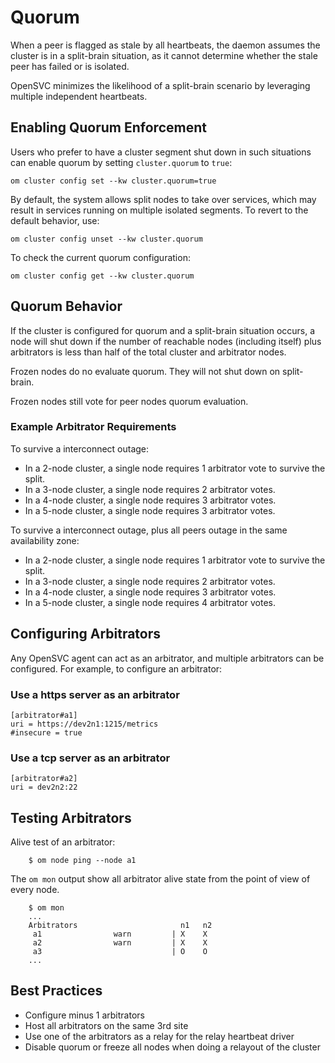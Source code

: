 # Quorum

When a peer is flagged as stale by all heartbeats, the daemon assumes the cluster is in a split-brain situation, as it cannot determine whether the stale peer has failed or is isolated.

OpenSVC minimizes the likelihood of a split-brain scenario by leveraging multiple independent heartbeats.

## Enabling Quorum Enforcement

Users who prefer to have a cluster segment shut down in such situations can enable quorum by setting `cluster.quorum` to `true`:

    om cluster config set --kw cluster.quorum=true

By default, the system allows split nodes to take over services, which may result in services running on multiple isolated segments. To revert to the default behavior, use:

    om cluster config unset --kw cluster.quorum

To check the current quorum configuration:

    om cluster config get --kw cluster.quorum

## Quorum Behavior

If the cluster is configured for quorum and a split-brain situation occurs, a node will shut down if the number of reachable nodes (including itself) plus arbitrators is less than half of the total cluster and arbitrator nodes.

Frozen nodes do no evaluate quorum. They will not shut down on split-brain.

Frozen nodes still vote for peer nodes quorum evaluation.

### Example Arbitrator Requirements

To survive a interconnect outage:

- In a 2-node cluster, a single node requires 1 arbitrator vote to survive the split.
- In a 3-node cluster, a single node requires 2 arbitrator votes.
- In a 4-node cluster, a single node requires 3 arbitrator votes.
- In a 5-node cluster, a single node requires 3 arbitrator votes.

To survive a interconnect outage, plus all peers outage in the same availability zone:

- In a 2-node cluster, a single node requires 1 arbitrator vote to survive the split.
- In a 3-node cluster, a single node requires 2 arbitrator votes.
- In a 4-node cluster, a single node requires 3 arbitrator votes.
- In a 5-node cluster, a single node requires 4 arbitrator votes.

## Configuring Arbitrators

Any OpenSVC agent can act as an arbitrator, and multiple arbitrators can be configured. For example, to configure an arbitrator:

### Use a https server as an arbitrator

    [arbitrator#a1]
    uri = https://dev2n1:1215/metrics
    #insecure = true

### Use a tcp server as an arbitrator

    [arbitrator#a2]
    uri = dev2n2:22

## Testing Arbitrators

Alive test of an arbitrator:

        $ om node ping --node a1
 
The `om mon` output show all arbitrator alive state from the point of view of every node.

        $ om mon
        ...
        Arbitrators                       n1   n2
         a1                warn         | X    X          
         a2                warn         | X    X          
         a3                             | O    O          
        ...

## Best Practices

* Configure <number of nodes> minus 1 arbitrators
* Host all arbitrators on the same 3rd site
* Use one of the arbitrators as a relay for the relay heartbeat driver
* Disable quorum or freeze all nodes when doing a relayout of the cluster


